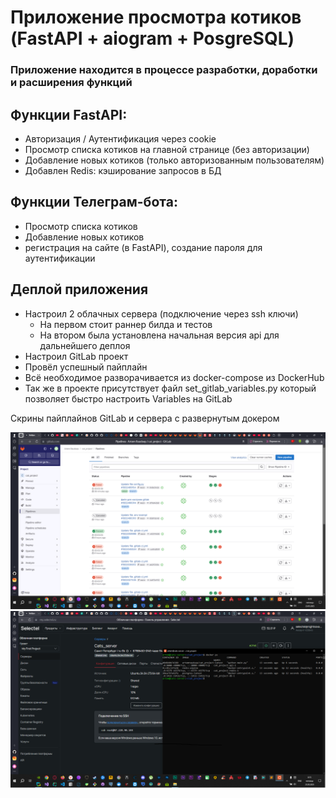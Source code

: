# Приложение просмотра котиков (FastAPI + aiogram + PosgreSQL)

### Приложение находится в процессе разработки, доработки и расширения функций

## Функции FastAPI:
* Авторизация / Аутентификация через cookie
* Просмотр списка котиков на главной странице (без авторизации)
* Добавление новых котиков (только авторизованным пользователям)
* Добавлен Redis: кэширование запросов в БД

## Функции Телеграм-бота:
* Просмотр списка котиков
* Добавление новых котиков
* регистрация на сайте (в FastAPI), создание пароля для аутентификации


## Деплой приложения
* Настроил 2 облачных сервера (подключение через ssh ключи)
  * На первом стоит раннер билда и тестов
  * На втором была установлена начальная версия api для дальнейшего деплоя
* Настроил GitLab проект
* Провёл успешный пайплайн
* Всё необходимое разворачивается из docker-compose из DockerHub
* Так же в проекте присутствует файл set_gitlab_variables.py который позволяет быстро настроить Variables на GitLab


Скрины пайплайнов GitLab и сервера с развернутым докером

![GitLab CICD.png](GitLab%20CICD.png)
![deploy server.png](deploy%20server.png)
